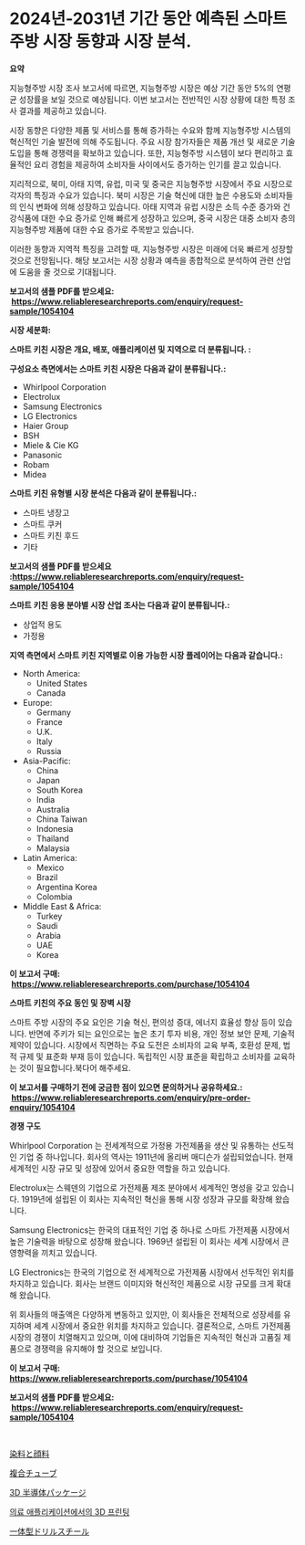 <p><h1>2024년-2031년 기간 동안 예측된 스마트 주방 시장 동향과 시장 분석.</h1></p><p><strong>요약</strong></p>
<p><p>지능형주방 시장 조사 보고서에 따르면, 지능형주방 시장은 예상 기간 동안 5%의 연평균 성장률을 보일 것으로 예상됩니다. 이번 보고서는 전반적인 시장 상황에 대한 특정 조사 결과를 제공하고 있습니다. </p><p>시장 동향은 다양한 제품 및 서비스를 통해 증가하는 수요와 함께 지능형주방 시스템의 혁신적인 기술 발전에 의해 주도됩니다. 주요 시장 참가자들은 제품 개선 및 새로운 기술 도입을 통해 경쟁력을 확보하고 있습니다. 또한, 지능형주방 시스템이 보다 편리하고 효율적인 요리 경험을 제공하여 소비자들 사이에서도 증가하는 인기를 끌고 있습니다.</p><p>지리적으로, 북미, 아태 지역, 유럽, 미국 및 중국은 지능형주방 시장에서 주요 시장으로 각자의 특징과 수요가 있습니다. 북미 시장은 기술 혁신에 대한 높은 수용도와 소비자들의 인식 변화에 의해 성장하고 있습니다. 아태 지역과 유럽 시장은 소득 수준 증가와 건강식품에 대한 수요 증가로 인해 빠르게 성장하고 있으며, 중국 시장은 대중 소비자 층의 지능형주방 제품에 대한 수요 증가로 주목받고 있습니다.</p><p>이러한 동향과 지역적 특징을 고려할 때, 지능형주방 시장은 미래에 더욱 빠르게 성장할 것으로 전망됩니다. 해당 보고서는 시장 상황과 예측을 종합적으로 분석하여 관련 산업에 도움을 줄 것으로 기대됩니다.</p></p>
<p><strong>보고서의 샘플 PDF를 받으세요: &nbsp;<a href="https://www.reliableresearchreports.com/enquiry/request-sample/1054104">https://www.reliableresearchreports.com/enquiry/request-sample/1054104</a></strong></p>
<p><strong>시장 세분화:</strong></p>
<p><strong> 스마트 키친 시장은 개요, 배포, 애플리케이션 및 지역으로 더 분류됩니다. :</strong></p>
<p><strong>구성요소 측면에서는 스마트 키친 시장은 다음과 같이 분류됩니다.:</strong></p>
<p><ul><li>Whirlpool Corporation</li><li>Electrolux</li><li>Samsung Electronics</li><li>LG Electronics</li><li>Haier Group</li><li>BSH</li><li>Miele & Cie KG</li><li>Panasonic</li><li>Robam</li><li>Midea</li></ul></p>
<p><strong> 스마트 키친 유형별 시장 분석은 다음과 같이 분류됩니다.:</strong></p>
<p><ul><li>스마트 냉장고</li><li>스마트 쿠커</li><li>스마트 키친 후드</li><li>기타</li></ul></p>
<p><strong>보고서의 샘플 PDF를 받으세요 :<a href="https://www.reliableresearchreports.com/enquiry/request-sample/1054104">https://www.reliableresearchreports.com/enquiry/request-sample/1054104</a></strong></p>
<p><strong> 스마트 키친 응용 분야별 시장 산업 조사는 다음과 같이 분류됩니다.:</strong></p>
<p><ul><li>상업적 용도</li><li>가정용</li></ul></p>
<p><strong>지역 측면에서 스마트 키친 지역별로 이용 가능한 시장 플레이어는 다음과 같습니다.:</strong></p>
<p><ul>
    <li>
        North America:
        <ul>
            <li>United States</li>
            <li>Canada</li>
        </ul>
    </li>
    <li>
        Europe:
        <ul>
            <li>Germany</li>
            <li>France</li>
            <li>U.K.</li>
            <li>Italy</li>
            <li>Russia</li>
        </ul>
    </li>
    <li>
        Asia-Pacific:
        <ul>
            <li>China</li>
            <li>Japan</li>
            <li>South Korea</li>
            <li>India</li>
            <li>Australia</li>
            <li>China Taiwan</li>
            <li>Indonesia</li>
            <li>Thailand</li>
            <li>Malaysia</li>
        </ul>
    </li>
    <li>
        Latin America:
        <ul>
            <li>Mexico</li>
            <li>Brazil</li>
            <li>Argentina Korea</li>
            <li>Colombia</li>
        </ul>
    </li>
    <li>
        Middle East & Africa:
        <ul>
            <li>Turkey</li>
            <li>Saudi</li>
            <li>Arabia</li>
            <li>UAE</li>
            <li>Korea</li>
        </ul>
    </li>
    </ul></p>
<p><strong>이 보고서 구매: &nbsp;<a href="https://www.reliableresearchreports.com/purchase/1054104">https://www.reliableresearchreports.com/purchase/1054104</a></strong></p>
<p><strong>스마트 키친의 주요 동인 및 장벽 시장</strong></p>
<p><p>스마트 주방 시장의 주요 요인은 기술 혁신, 편의성 증대, 에너지 효율성 향상 등이 있습니다. 반면에 주키가 되는 요인으로는 높은 초기 투자 비용, 개인 정보 보안 문제, 기술적 제약이 있습니다. 시장에서 직면하는 주요 도전은 소비자의 교육 부족, 호환성 문제, 법적 규제 및 표준화 부재 등이 있습니다. 독립적인 시장 표준을 확립하고 소비자를 교육하는 것이 필요합니다.북다어 해주세요.</p></p>
<p><strong>이 보고서를 구매하기 전에 궁금한 점이 있으면 문의하거나 공유하세요.: &nbsp;<a href="https://www.reliableresearchreports.com/enquiry/pre-order-enquiry/1054104">https://www.reliableresearchreports.com/enquiry/pre-order-enquiry/1054104</a></strong></p>
<p><strong>경쟁 구도</strong></p>
<p><p>Whirlpool Corporation 는 전세계적으로 가정용 가전제품을 생산 및 유통하는 선도적인 기업 중 하나입니다. 회사의 역사는 1911년에 올리버 매디슨가 설립되었습니다. 현재 세계적인 시장 규모 및 성장에 있어서 중요한 역할을 하고 있습니다.</p><p>Electrolux는 스웨덴의 기업으로 가전제품 제조 분야에서 세계적인 명성을 갖고 있습니다. 1919년에 설립된 이 회사는 지속적인 혁신을 통해 시장 성장과 규모를 확장해 왔습니다.</p><p>Samsung Electronics는 한국의 대표적인 기업 중 하나로 스마트 가전제품 시장에서 높은 기술력을 바탕으로 성장해 왔습니다. 1969년 설립된 이 회사는 세계 시장에서 큰 영향력을 끼치고 있습니다.</p><p>LG Electronics는 한국의 기업으로 전 세계적으로 가전제품 시장에서 선두적인 위치를 차지하고 있습니다. 회사는 브랜드 이미지와 혁신적인 제품으로 시장 규모를 크게 확대해 왔습니다.</p><p>위 회사들의 매출액은 다양하게 변동하고 있지만, 이 회사들은 전체적으로 성장세를 유지하며 세계 시장에서 중요한 위치를 차지하고 있습니다. 결론적으로, 스마트 가전제품 시장의 경쟁이 치열해지고 있으며, 이에 대비하여 기업들은 지속적인 혁신과 고품질 제품으로 경쟁력을 유지해야 할 것으로 보입니다.</p></p>
<p><strong>이 보고서 구매: &nbsp; <a href="https://www.reliableresearchreports.com/purchase/1054104">https://www.reliableresearchreports.com/purchase/1054104</a></strong></p>
<p><strong>보고서의 샘플 PDF를 받으세요: &nbsp;<a href="https://www.reliableresearchreports.com/enquiry/request-sample/1054104">https://www.reliableresearchreports.com/enquiry/request-sample/1054104</a></strong><strong></strong></p>
<p>&nbsp;</p>
<p><p><a href="https://github.com/KaydenJohns1964/Market-Research-Report-List-1/blob/main/190769617069.md">染料と顔料</a></p><p><a href="https://medium.com/@carmenfery2023/%E8%A4%87%E5%90%88%E7%AE%A1%E5%B8%82%E5%A0%B4%E3%81%AE%E8%A6%8F%E6%A8%A1-cagr-%E3%83%88%E3%83%AC%E3%83%B3%E3%83%89-2024-2030-e7dbc8d66bcb">複合チューブ</a></p><p><a href="https://github.com/marbadji/Market-Research-Report-List-1/blob/main/991788817068.md">3D 半導体パッケージ</a></p><p><a href="https://medium.com/@karenburke2009/%EC%9D%98%EB%A3%8C-%EB%B6%84%EC%95%BC%EC%97%90%EC%84%9C%EC%9D%98-3d-%ED%94%84%EB%A6%B0%ED%8C%85-%EC%8B%9C%EC%9E%A5-2031%EB%85%84%EA%B9%8C%EC%A7%80%EC%9D%98-%EB%8F%99%ED%96%A5-%EC%98%88%EC%B8%A1-%EB%B0%8F-%EA%B2%BD%EC%9F%81-%EB%B6%84%EC%84%9D-ce13c11d1c26">의료 애플리케이션에서의 3D 프린팅</a></p><p><a href="https://medium.com/@kimalker_178/%E7%A9%8D%E5%B1%A4%E3%83%89%E3%83%AA%E3%83%AB%E3%82%B9%E3%83%81%E3%83%BC%E3%83%AB%E5%B8%82%E5%A0%B4%E3%81%AE%E8%A6%8B%E9%80%9A%E3%81%97-%E5%B8%82%E5%A0%B4%E5%8B%95%E5%90%91-%E6%88%90%E9%95%B7-2024%E5%B9%B4%E3%81%8B%E3%82%892031%E5%B9%B4%E3%81%BE%E3%81%A7%E3%81%AE%E4%BA%88%E6%B8%AC-2ef82b52a00e">一体型ドリルスチール</a></p></p>